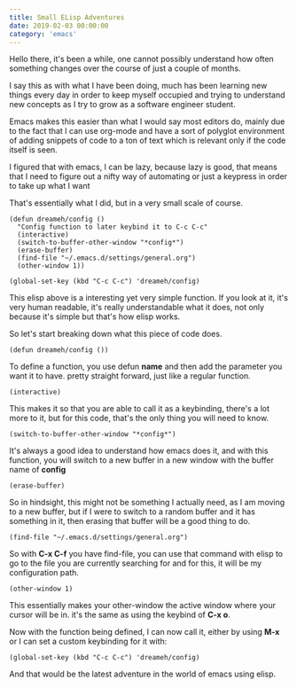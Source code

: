 ```yaml
---
title: Small ELisp Adventures
date: 2019-02-03 00:00:00
category: 'emacs'
---
```


Hello there, it's been a while, one cannot possibly understand how often something changes
over the course of just a couple of months.

I say this as with what I have been doing, much has been learning new things every day in order
to keep myself occupied and trying to understand new concepts as I try to grow as
a software engineer student.

Emacs makes this easier than what I would say most editors do, mainly due to the fact that I
can use org-mode and have a sort of polyglot environment of adding snippets of code to
a ton of text which is relevant only if the code itself is seen.

I figured that with emacs, I can be lazy, because lazy is good, that means that I need to figure
out a nifty way of automating or just a keypress in order to take up what I want

That's essentially what I did, but in a very small scale of course.

```
(defun dreameh/config ()
  "Config function to later keybind it to C-c C-c"
  (interactive)
  (switch-to-buffer-other-window "*config*")
  (erase-buffer)
  (find-file "~/.emacs.d/settings/general.org")
  (other-window 1))

(global-set-key (kbd "C-c C-c") 'dreameh/config)
```

This elisp above is a interesting yet very simple function. If you look at it, it's very
human readable, it's really understandable what it does, not only because it's simple
but that's how elisp works.

So let's start breaking down what this piece of code does.

```
(defun dreameh/config ())
```

To define a function, you use defun **name** and then add the parameter you want it to have.
pretty straight forward, just like a regular function.

```
(interactive)
```

This makes it so that you are able to call it as a keybinding, there's a lot more to it,
but for this code, that's the only thing you will need to know.

```
(switch-to-buffer-other-window "*config*")
```

It's always a good idea to understand how emacs does it, and with this function, you will
switch to a new buffer in a new window with the buffer name of **config**

```
(erase-buffer)
```

So in hindsight, this might not be something I actually need, as I am moving to a new buffer,
but if I were to switch to a random buffer and it has something in it, then erasing that buffer
will be a good thing to do.

```
(find-file "~/.emacs.d/settings/general.org")
```

So with **C-x C-f** you have find-file, you can use that command with elisp to go to the file
you are currently searching for and for this, it will be my configuration path.

```
(other-window 1)
```

This essentially makes your other-window the active window where your cursor will be in.
it's the same as using the keybind of **C-x o**.

Now with the function being defined, I can now call it, either by using **M-x** or I can
set a custom keybinding for it with:

```
(global-set-key (kbd "C-c C-c") 'dreameh/config)
```

And that would be the latest adventure in the world of emacs using elisp.
